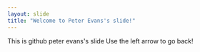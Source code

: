 ```yaml
---
layout: slide
title: "Welcome to Peter Evans's slide!"
---
```

This is github peter evans's slide
Use the left arrow to go back!
